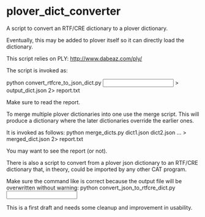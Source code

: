 plover_dict_converter
=====================

A script to convert an RTF/CRE dictionary to a plover dictionary.

Eventually, this may be added to plover itself so it can directly load the dictionary.

This script relies on PLY: http://www.dabeaz.com/ply/

The script is invoked as:

python convert_rtfcre_to_json_dict.py <input rtf file> > output_dict.json 2> report.txt

Make sure to read the report.

To merge multiple plover dictionaries into one use the merge script. This will produce a dictionary where the later dictionaries override the earlier ones.

It is invoked as follows:
python merge_dicts.py dict1.json dict2.json ... > merged_dict.json 2> report.txt

You may want to see the report (or not).

There is also a script to convert from a plover json dictionary to an RTF/CRE dictionary that, in theory, could be imported by any other CAT program.

Make sure the command like is correct because the output file will be overwritten without warning:
python convert_json_to_rtfcre_dict.py <input json file> <output rtf file>

This is a first draft and needs some cleanup and improvement in usability.

